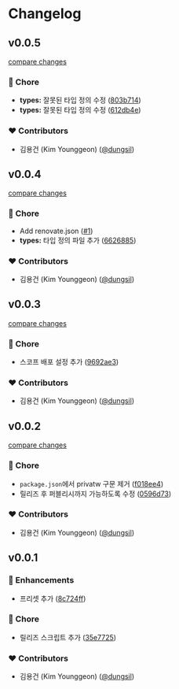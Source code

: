 # Changelog


## v0.0.5

[compare changes](https://github.com/dungsil/tailwind/compare/v0.0.4...v0.0.5)

### 🏡 Chore

- **types:** 잘못된 타입 정의 수정 ([803b714](https://github.com/dungsil/tailwind/commit/803b714))
- **types:** 잘못된 타입 정의 수정 ([612db4e](https://github.com/dungsil/tailwind/commit/612db4e))

### ❤️ Contributors

- 김용건 (Kim Younggeon) ([@dungsil](http://github.com/dungsil))

## v0.0.4

[compare changes](https://github.com/dungsil/tailwind/compare/v0.0.3...v0.0.4)

### 🏡 Chore

- Add renovate.json ([#1](https://github.com/dungsil/tailwind/pull/1))
- **types:** 타입 정의 파일 추가 ([6626885](https://github.com/dungsil/tailwind/commit/6626885))

### ❤️ Contributors

- 김용건 (Kim Younggeon) ([@dungsil](http://github.com/dungsil))

## v0.0.3

[compare changes](https://github.com/dungsil/tailwind/compare/v0.0.2...v0.0.3)

### 🏡 Chore

- 스코프 배포 설정 추가 ([9692ae3](https://github.com/dungsil/tailwind/commit/9692ae3))

### ❤️ Contributors

- 김용건 (Kim Younggeon) ([@dungsil](http://github.com/dungsil))

## v0.0.2

[compare changes](https://github.com/dungsil/tailwind/compare/v0.0.1...v0.0.2)

### 🏡 Chore

- `package.json`에서 privatw 구문 제거 ([f018ee4](https://github.com/dungsil/tailwind/commit/f018ee4))
- 릴리즈 후 퍼블리시까지 가능하도록 수정 ([0596d73](https://github.com/dungsil/tailwind/commit/0596d73))

### ❤️ Contributors

- 김용건 (Kim Younggeon) ([@dungsil](http://github.com/dungsil))

## v0.0.1


### 🚀 Enhancements

- 프리셋 추가 ([8c724ff](https://github.com/dungsil/tailwind/commit/8c724ff))

### 🏡 Chore

- 릴리즈 스크립트 추가 ([35e7725](https://github.com/dungsil/tailwind/commit/35e7725))

### ❤️ Contributors

- 김용건 (Kim Younggeon) ([@dungsil](http://github.com/dungsil))

